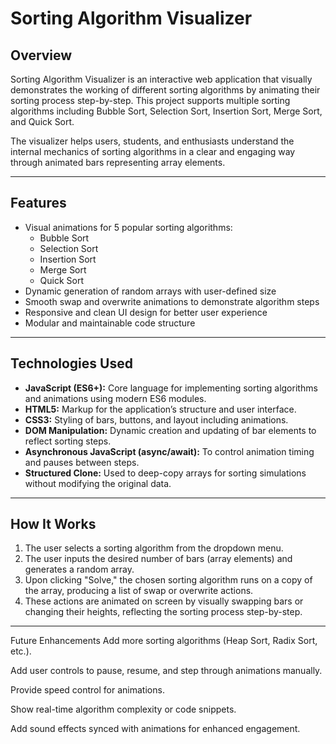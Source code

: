 # Sorting Algorithm Visualizer

## Overview
Sorting Algorithm Visualizer is an interactive web application that visually demonstrates the working of different sorting algorithms by animating their sorting process step-by-step. This project supports multiple sorting algorithms including Bubble Sort, Selection Sort, Insertion Sort, Merge Sort, and Quick Sort.

The visualizer helps users, students, and enthusiasts understand the internal mechanics of sorting algorithms in a clear and engaging way through animated bars representing array elements.

---

## Features
- Visual animations for 5 popular sorting algorithms:
  - Bubble Sort
  - Selection Sort
  - Insertion Sort
  - Merge Sort
  - Quick Sort
- Dynamic generation of random arrays with user-defined size
- Smooth swap and overwrite animations to demonstrate algorithm steps
- Responsive and clean UI design for better user experience
- Modular and maintainable code structure

---

## Technologies Used
- **JavaScript (ES6+):** Core language for implementing sorting algorithms and animations using modern ES6 modules.
- **HTML5:** Markup for the application’s structure and user interface.
- **CSS3:** Styling of bars, buttons, and layout including animations.
- **DOM Manipulation:** Dynamic creation and updating of bar elements to reflect sorting steps.
- **Asynchronous JavaScript (async/await):** To control animation timing and pauses between steps.
- **Structured Clone:** Used to deep-copy arrays for sorting simulations without modifying the original data.
  
---

## How It Works
1. The user selects a sorting algorithm from the dropdown menu.
2. The user inputs the desired number of bars (array elements) and generates a random array.
3. Upon clicking "Solve," the chosen sorting algorithm runs on a copy of the array, producing a list of swap or overwrite actions.
4. These actions are animated on screen by visually swapping bars or changing their heights, reflecting the sorting process step-by-step.

---
Future Enhancements
Add more sorting algorithms (Heap Sort, Radix Sort, etc.).

Add user controls to pause, resume, and step through animations manually.

Provide speed control for animations.

Show real-time algorithm complexity or code snippets.

Add sound effects synced with animations for enhanced engagement.
